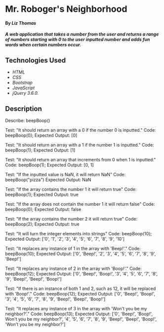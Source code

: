 # Mr. Roboger's Neighborhood

#### By _Liz Thomas_

#### _A web application that takes a number from the user and returns a range of numbers starting with 0 to the user inputted number and adds fun words when certain numbers occur._

## Technologies Used

* _HTML_
* _CSS_
* _Bootstrap_
* _JavaScript_
* _jQuery 3.6.0._

## Description


Describe: beepBoop()

Test: "It should return an array with a 0 if the number 0 is inputted."
Code: 
beepBoop(0);
Expected Output: [0]

Test: "It should return an array with a 1 if the number 1 is inputted."
Code:
beepBoop(1);
Expected Output: [1]

Test: "It should return an array that increments from 0 when 1 is inputted."
Code:
beepBoop(1);
Expected Output: [0, 1]

Test: "If the inputted value is NaN, it will return NaN"
Code: beepBoop("pizza")
Expected Output: NaN


Test: "If the array contains the number 1 it will return true"
Code: beepBoop(1);
Expected Output: true

Test: "If the array does not contain the number 1 it will return false"
Code: beepBoop(0);
Expected Output: false

Test: "If the array contains the number 2 it will return true"
Code: beepBoop(2);
Expected Output: true

Test: "It will turn the integer elements into strings"
Code:
beepBoop(10);
Expected Output: ['0', '1', '2', '3', '4', '5', '6', '7', '8', '9', '10']

Test: "It replaces any instance of 1 in the array with 'Beep!'."
Code:
beepBoop(10);
Expected Output: ['0', 'Beep!', '2', '3', '4', '5', '6', '7', '8', '9', 'Beep!']

Test: "It replaces any instance of 2 in the array with 'Boop!'."
Code:
beepBoop(12);
Expected Output: ['0', 'Beep!', 'Boop!', '3', '4', '5', '6', '7', '8', '9', 'Beep!', 'Beep!', 'Boop!']

Test: "If there is an instance of both 1 and 2, such as 12, it will be replaced with 'Boop!'."
Code:
beepBoop(12);
Expected Output: ['0', 'Beep!', 'Boop!', '3', '4', '5', '6', '7', '8', '9', 'Beep!', 'Beep!', 'Boop!']

Test: "It replaces any instance of 3 in the array with 'Won't you be my neighbor?'."
Code:
beepBoop(13);
Expected Output: ['0', 'Beep!', 'Boop!', Won't you be my neighbor?', '4', '5', '6', '7', '8', '9', 'Beep!', 'Beep!', 'Boop!', 'Won't you be my neighbor?']